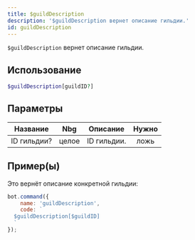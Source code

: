 ```yaml
---
title: $guildDescription
description: '$guildDescription вернет описание гильдии.'
id: guildDescription
---
```


`$guildDescription` вернет описание гильдии.

## Использование

```php
$guildDescription[guildID?]
```

## Параметры

| Название    | Nbg   | Описание    | Нужно |
| ----------- | ----- | ----------- |:-----:|
| ID гильдии? | целое | ID гильдии. | ложь  |

## Пример(ы)

Это вернёт описание конкретной гильдии:

```javascript
bot.command({
    name: 'guildDescription',
    code: `
  $guildDescription[$guildID]
  `
});
```
